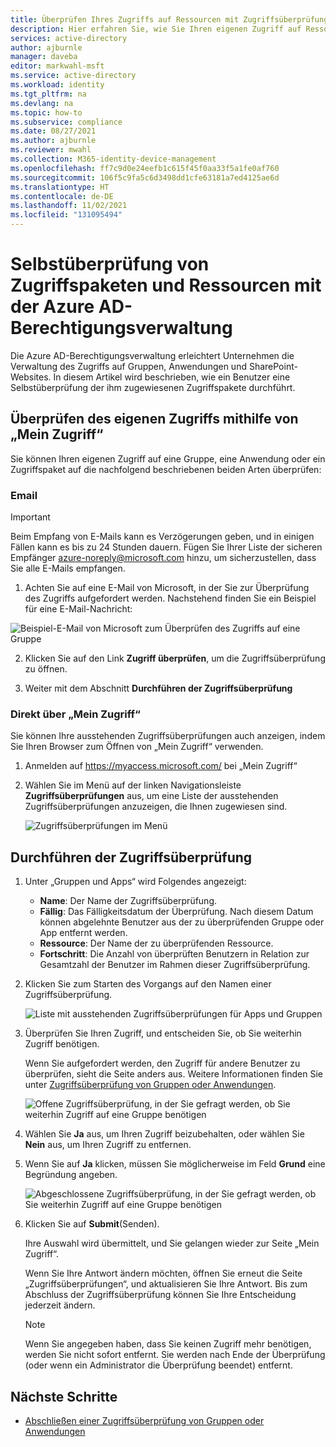 ```yaml
---
title: Überprüfen Ihres Zugriffs auf Ressourcen mit Zugriffsüberprüfungen – Azure AD
description: Hier erfahren Sie, wie Sie Ihren eigenen Zugriff auf Ressourcen mit Azure Active Directory-Zugriffsüberprüfungen überprüfen.
services: active-directory
author: ajburnle
manager: daveba
editor: markwahl-msft
ms.service: active-directory
ms.workload: identity
ms.tgt_pltfrm: na
ms.devlang: na
ms.topic: how-to
ms.subservice: compliance
ms.date: 08/27/2021
ms.author: ajburnle
ms.reviewer: mwahl
ms.collection: M365-identity-device-management
ms.openlocfilehash: ff7c9d0e24eefb1c615f45f0aa33f5a1fe0af760
ms.sourcegitcommit: 106f5c9fa5c6d3498dd1cfe63181a7ed4125ae6d
ms.translationtype: HT
ms.contentlocale: de-DE
ms.lasthandoff: 11/02/2021
ms.locfileid: "131095494"
---
```

# <a name="self-review-of-access-packages-and-resources-in-azure-ad-entitlement-management"></a>Selbstüberprüfung von Zugriffspaketen und Ressourcen mit der Azure AD-Berechtigungsverwaltung

Die Azure AD-Berechtigungsverwaltung erleichtert Unternehmen die Verwaltung des Zugriffs auf Gruppen, Anwendungen und SharePoint-Websites. In diesem Artikel wird beschrieben, wie ein Benutzer eine Selbstüberprüfung der ihm zugewiesenen Zugriffspakete durchführt.

## <a name="review-your-own-access-using-my-access"></a>Überprüfen des eigenen Zugriffs mithilfe von „Mein Zugriff“

Sie können Ihren eigenen Zugriff auf eine Gruppe, eine Anwendung oder ein Zugriffspaket auf die nachfolgend beschriebenen beiden Arten überprüfen:

### <a name="email"></a>Email

>[!IMPORTANT]
> Beim Empfang von E-Mails kann es Verzögerungen geben, und in einigen Fällen kann es bis zu 24 Stunden dauern. Fügen Sie Ihrer Liste der sicheren Empfänger azure-noreply@microsoft.com hinzu, um sicherzustellen, dass Sie alle E-Mails empfangen.

1. Achten Sie auf eine E-Mail von Microsoft, in der Sie zur Überprüfung des Zugriffs aufgefordert werden. Nachstehend finden Sie ein Beispiel für eine E-Mail-Nachricht:

 ![Beispiel-E-Mail von Microsoft zum Überprüfen des Zugriffs auf eine Gruppe](./media/self-access-review/access-review-email-preview.png)

2. Klicken Sie auf den Link **Zugriff überprüfen**, um die Zugriffsüberprüfung zu öffnen.

3. Weiter mit dem Abschnitt **Durchführen der Zugriffsüberprüfung**

### <a name="directly-at-my-access"></a>Direkt über „Mein Zugriff“

Sie können Ihre ausstehenden Zugriffsüberprüfungen auch anzeigen, indem Sie Ihren Browser zum Öffnen von „Mein Zugriff“ verwenden.

1. Anmelden auf https://myaccess.microsoft.com/ bei „Mein Zugriff“

2. Wählen Sie im Menü auf der linken Navigationsleiste **Zugriffsüberprüfungen** aus, um eine Liste der ausstehenden Zugriffsüberprüfungen anzuzeigen, die Ihnen zugewiesen sind.

   ![Zugriffsüberprüfungen im Menü](./media/self-access-review/access-review-menu.png)

## <a name="perform-the-access-review"></a>Durchführen der Zugriffsüberprüfung

1. Unter „Gruppen und Apps“ wird Folgendes angezeigt:
    
    - **Name**: Der Name der Zugriffsüberprüfung.
    - **Fällig**: Das Fälligkeitsdatum der Überprüfung. Nach diesem Datum können abgelehnte Benutzer aus der zu überprüfenden Gruppe oder App entfernt werden.
    - **Ressource**: Der Name der zu überprüfenden Ressource.
    - **Fortschritt**: Die Anzahl von überprüften Benutzern in Relation zur Gesamtzahl der Benutzer im Rahmen dieser Zugriffsüberprüfung.
    
2. Klicken Sie zum Starten des Vorgangs auf den Namen einer Zugriffsüberprüfung.

   ![Liste mit ausstehenden Zugriffsüberprüfungen für Apps und Gruppen](./media/self-access-review/access-reviews-list-preview.png)

3. Überprüfen Sie Ihren Zugriff, und entscheiden Sie, ob Sie weiterhin Zugriff benötigen.

    Wenn Sie aufgefordert werden, den Zugriff für andere Benutzer zu überprüfen, sieht die Seite anders aus. Weitere Informationen finden Sie unter [Zugriffsüberprüfung von Gruppen oder Anwendungen](perform-access-review.md).

    ![Offene Zugriffsüberprüfung, in der Sie gefragt werden, ob Sie weiterhin Zugriff auf eine Gruppe benötigen](./media/self-access-review/review-access-preview.png)

1. Wählen Sie **Ja** aus, um Ihren Zugriff beizubehalten, oder wählen Sie **Nein** aus, um Ihren Zugriff zu entfernen.

1. Wenn Sie auf **Ja** klicken, müssen Sie möglicherweise im Feld **Grund** eine Begründung angeben.

    ![Abgeschlossene Zugriffsüberprüfung, in der Sie gefragt werden, ob Sie weiterhin Zugriff auf eine Gruppe benötigen](./media/self-access-review/review-access-yes-preview.png)

1. Klicken Sie auf **Submit**(Senden).

    Ihre Auswahl wird übermittelt, und Sie gelangen wieder zur Seite „Mein Zugriff“.

    Wenn Sie Ihre Antwort ändern möchten, öffnen Sie erneut die Seite „Zugriffsüberprüfungen“, und aktualisieren Sie Ihre Antwort. Bis zum Abschluss der Zugriffsüberprüfung können Sie Ihre Entscheidung jederzeit ändern.

    > [!NOTE]
    > Wenn Sie angegeben haben, dass Sie keinen Zugriff mehr benötigen, werden Sie nicht sofort entfernt. Sie werden nach Ende der Überprüfung (oder wenn ein Administrator die Überprüfung beendet) entfernt.

## <a name="next-steps"></a>Nächste Schritte

- [Abschließen einer Zugriffsüberprüfung von Gruppen oder Anwendungen](complete-access-review.md)


